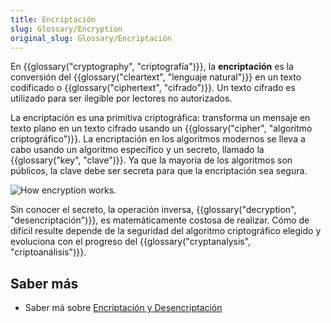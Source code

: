 ```yaml
---
title: Encriptación
slug: Glossary/Encryption
original_slug: Glossary/Encriptación
---
```


En {{glossary("cryptography", "criptografía")}}, la **encriptación** es la conversión del {{glossary("cleartext", "lenguaje natural")}} en un texto codificado o {{glossary("ciphertext", "cifrado")}}. Un texto cifrado es utilizado para ser ilegible por lectores no autorizados.

La encriptación es una primitiva criptográfica: transforma un mensaje en texto plano en un texto cifrado usando un {{glossary("cipher", "algoritmo criptográfico")}}. La encriptación en los algoritmos modernos se lleva a cabo usando un algoritmo específico y un secreto, llamado la {{glossary("key", "clave")}}. Ya que la mayoría de los algoritmos son públicos, la clave debe ser secreta para que la encriptación sea segura.

![How encryption works.](https://mdn.mozillademos.org/files/9815/Encryption.png)

Sin conocer el secreto, la operación inversa, {{glossary("decryption", "desencriptación")}}, es matemáticamente costosa de realizar. Cómo de difícil resulte depende de la seguridad del algoritmo criptográfico elegido y evoluciona con el progreso del {{glossary("cryptanalysis", "criptoanálisis")}}.

## Saber más

- Saber má sobre [Encriptación y Desencriptación](/es/docs/Archive/Security/Encriptación_y_Desencriptación)
